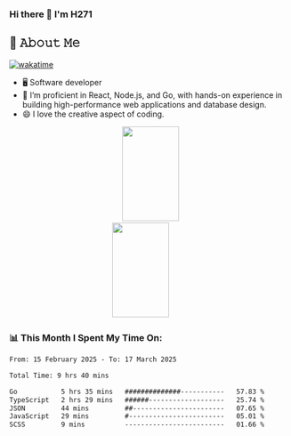 ### Hi there 👋 I'm H271



<!--
**initH271/initH271** is a ✨ _special_ ✨ repository because its `README.md` (this file) appears on your GitHub profile.

Here are some ideas to get you started:

- 🔭 I’m currently working on ...
- 🌱 I’m currently learning ...
- 👯 I’m looking to collaborate on ...
- 🤔 I’m looking for help with ...
- 💬 Ask me about ...
- 📫 How to reach me: ...
- 😄 Pronouns: ...
- ⚡ Fun fact: ...
-->

## :book: 𝙰𝚋𝚘𝚞𝚝 𝙼𝚎

[![wakatime](https://wakatime.com/badge/user/be716512-8899-4dc8-83d1-c6e3772e202d.svg?style=for-the-badge)](https://wakatime.com/@be716512-8899-4dc8-83d1-c6e3772e202d)
- 🖥  Software developer
- 🔭 I’m proficient in React, Node.js, and Go, with hands-on experience in building high-performance web applications and database design.
- 😄 I love the creative aspect of coding. 

<!--状态卡片 https://github.com/anuraghazra/github-readme-stats/blob/master/docs/readme_cn.md-->
<div align="center">
<span>&emsp;&emsp;</span>
<img height="170px" width="45%" src="https://github-readme-stats.vercel.app/api?username=initH271&layout=compact" /><span>&emsp;&emsp;</span><img height="170px" width="45%" src="https://github-readme-stats.vercel.app/api/top-langs/?username=initH271&layout=compact&langs_count=8" />
<span>&emsp;&emsp;</span>
</div>

### 📊 This Month I Spent My Time On:
<!--START_SECTION:waka-->

```txt
From: 15 February 2025 - To: 17 March 2025

Total Time: 9 hrs 40 mins

Go           5 hrs 35 mins   ##############-----------   57.83 %
TypeScript   2 hrs 29 mins   ######-------------------   25.74 %
JSON         44 mins         ##-----------------------   07.65 %
JavaScript   29 mins         #------------------------   05.01 %
SCSS         9 mins          -------------------------   01.66 %
```

<!--END_SECTION:waka-->


<!--
<div align="center">
    <img src="https://activity-graph.herokuapp.com/graph?username=initH271&theme=minimal" />
</div>

<div align="center"><img src="https://raw.githubusercontent.com/initH271/initH271/main/assets/github-contribution-grid-snake.svg" ></div>
-->
